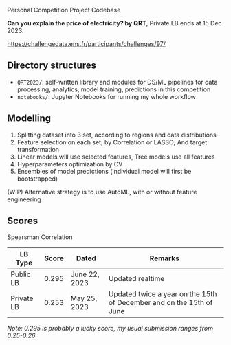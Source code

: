 Personal Competition Project Codebase

**Can you explain the price of electricity? by QRT**, Private LB ends at 15 Dec 2023.

https://challengedata.ens.fr/participants/challenges/97/

## Directory structures
- `QRT2023/`: self-written library and modules for DS/ML pipelines for data processing, analytics, model training, predictions in this competition
- `notebooks/`: Jupyter Notebooks for running my whole workflow

## Modelling
1. Splitting dataset into 3 set, according to regions and data distributions
2. Feature selection on each set, by Correlation or LASSO; And target transformation
3. Linear models will use selected features, Tree models use all features
4. Hyperparameters optimization by CV
5. Ensembles of model predictions (individual model will first be bootstrapped)

(WIP) Alternative strategy is to use AutoML, with or without feature engineering

## Scores
Spearsman Correlation

| LB Type | Score | Dated | Remarks |
| -------- | ------- | ------- | ------- |
| Public LB | 0.295 | June 22, 2023 | Updated realtime |
| Private LB | 0.253 | May 25, 2023 | Updated twice a year on the 15th of December and on the 15th of June |

*Note: 0.295 is probably a lucky score, my usual submission ranges from 0.25-0.26*